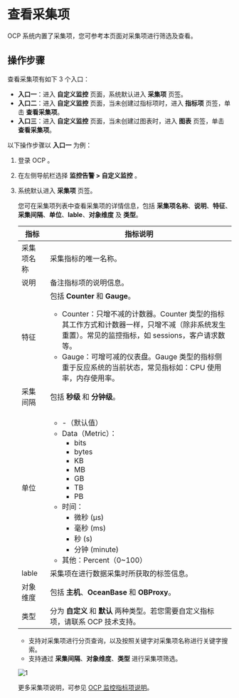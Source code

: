 # 查看采集项

OCP 系统内置了采集项，您可参考本页面对采集项进行筛选及查看。

## 操作步骤

查看采集项有如下 3 个入口：

* **入口一**：进入 **自定义监控** 页面，系统默认进入 **采集项** 页签。
* **入口二**：进入 **自定义监控** 页面，当未创建过指标项时，进入 **指标项** 页签，单击 **查看采集项**。
* **入口三**：进入 **自定义监控** 页面，当未创建过图表时，进入 **图表** 页签，单击 **查看采集项**。

以下操作步骤以 **入口一** 为例：

1. 登录 OCP 。

2. 在左侧导航栏选择 **监控告警 > 自定义监控** 。

3. 系统默认进入 **采集项** 页签。

   您可在采集项列表中查看采集项的详情信息，包括 **采集项名称**、**说明**、**特征**、**采集间隔**、**单位**、**lable**、**对象维度** 及 **类型**。

    | 指标 | 指标说明 |
    |------|---------|
    | 采集项名称 | 采集指标的唯一名称。 |
    | 说明 | 备注指标项的说明信息。  |
    | 特征 | 包括 **Counter** 和 **Gauge**。<ul><li>Counter：只增不减的计数器。Counter 类型的指标其工作方式和计数器一样，只增不减（除非系统发生重置）。常见的监控指标，如 sessions，客户请求数等。</li><li>Gauge：可增可减的仪表盘。Gauge 类型的指标侧重于反应系统的当前状态，常见指标如：CPU 使用率，内存使用率。</li></ul>  |
    | 采集间隔 | 包括 **秒级** 和 **分钟级**。   |
    | 单位 |  <ul><li>-（默认值）</li><li>Data（Metric）：<ul><li>bits</li><li>bytes</li><li>KB</li><li>MB</li><li>GB</li><li>TB</li><li>PB</li></ul></li><li>时间：<ul><li>微秒 (µs)</li><li>毫秒 (ms)</li><li>秒 (s)</li><li>分钟 (minute)</li></ul></li><li>其他：Percent（0~100）</li></ul>  |
    | lable | 采集项在进行数据采集时所获取的标签信息。  |
    | 对象维度 |  包括 **主机**、**OceanBase** 和 **OBProxy**。  |
    | 类型 | 分为 **自定义** 和 **默认** 两种类型。若您需要自定义指标项，请联系 OCP 技术支持。   |

   * 支持对采集项进行分页查询，以及按照关键字对采集项名称进行关键字搜索。
   * 支持通过 **采集间隔**、**对象维度**、**类型** 进行采集项筛选。

    ![1](https://obbusiness-private.oss-cn-shanghai.aliyuncs.com/doc/img/ocp/421/%E9%87%87%E9%9B%86%E9%A1%B9.png)

    更多采集项说明，可参见 [OCP 监控指标项说明](500.ocp-monitoring-indicator-items.md)。

